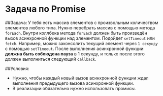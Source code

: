 # Задача по Promise

##Задача: 
У тебя есть массив элементов с произвольным количеством элементов любого типа. Нужно перебрать массив с помощью метода `forEach`. Внутри коллбека метода `forEach` должен быть произведён вызов асинхронной функции над элементом. Подойдет `setTimeout` или `fetch`. Например, можно законсолить текущий элемент через `1 секунду` с помощью `setTimeout`. После выполнения асинхронной функции **должна быть соблюдена пауза** в 1 секунду, и только после этого должен выполниться следующий `callback`.
 
##Условия: 

* Нужно, чтобы каждый новый вызов асинхронной функции ждал выполнения предыдущего вызова асинхронной функции. 
* В реализации обязательно нужно использовать промисы. 
